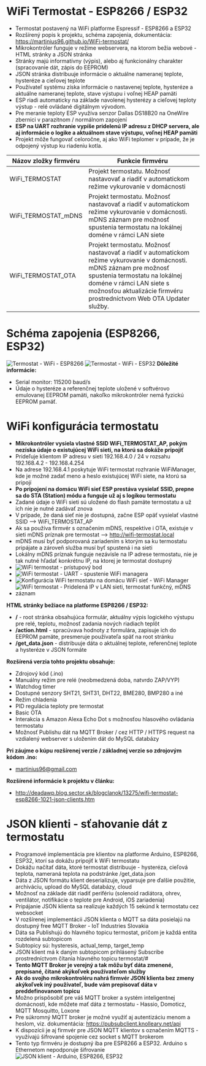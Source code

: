 # WiFi Termostat - ESP8266 / ESP32
* Termostat postavený na WiFi platforme Espressif - ESP8266 a ESP32
* Rozšírený popis k projektu, schéma zapojenia, dokumentácia: https://martinius96.github.io/WiFi-termostat/
* Mikrokontróler funguje v režime webservera, na ktorom bežia webové - HTML stránky a JSON stránka
* Stránky majú informatívny (výpis), alebo aj funkcionálny charakter (spracovanie dát, zápis do EEPROM)
* JSON stránka distribuuje informácie o aktuálne nameranej teplote, hysteréze a cieľovej teplote
* Používateľ systému získa informácie o nastavenej teplote, hysteréze a aktuálne nameranej teplote, stave výstupu i voľnej HEAP pamäti
* ESP riadi automaticky na základe navolenej hysterézy a cieľovej teploty výstup - relé ovládané digitálnym vývodom.
* Pre meranie teploty ESP využíva senzor Dallas DS18B20 na OneWire zbernici v parazitnom / normálnom zapojení
* **ESP na UART rozhranie vypíše pridelenú IP adresu z DHCP servera, ale aj informácie o logike a aktuálnom stave výstupu, voľnej HEAP pamäti**
* Projekt môže fungovať celoročne, aj ako WiFi teplomer v prípade, že je odpojený výstup ku riadeniu kotla.

Názov zložky firmvéru | Funkcie firmvéru
------------ | -------------
WiFi_TERMOSTAT  | Projekt termostatu. Možnosť nastavovať a riadiť v automatickom režime vykurovanie v domácnosti
WiFi_TERMOSTAT_mDNS  | Projekt termostatu. Možnosť nastavovať a riadiť v automatickom režime vykurovanie v domácnosti. mDNS záznam pre možnosť spustenia termostatu na lokálnej doméne v rámci LAN siete
WiFi_TERMOSTAT_OTA  | Projekt termostatu. Možnosť nastavovať a riadiť v automatickom režime vykurovanie v domácnosti. mDNS záznam pre možnosť spustenia termostatu na lokálnej doméne v rámci LAN siete s možnosťou aktualizácie firmvéru prostredníctvom Web OTA Updater služby.

# Schéma zapojenia (ESP8266, ESP32)
![Termostat - WiFi - ESP8266](https://i.imgur.com/hFl5T8e.png)
![Termostat - WiFi - ESP32](https://i.imgur.com/PtMinUm.png)
**Dôležité informácie:**
* Serial monitor: 115200 baud/s
* Údaje o hysteréze a referenčnej teplote uložené v softvérovo emulovanej EEPROM pamäti, nakoľko mikrokontróler nemá fyzickú EEPROM pamäť.

# WiFi konfigurácia termostatu
* **Mikrokontróler vysiela vlastné SSID WiFi_TERMOSTAT_AP, pokým nezíska údaje o existujúcej WiFi sieti, na ktorú sa dokáže pripojiť**
* Prideľuje klientom IP adresu v sieti 192.168.4.0 / 24 v rozsahu 192.168.4.2 - 192.168.4.254
* Na adrese 192.168.4.1 poskytuje WiFi termostat rozhranie WiFiManager, kde je možné zadať meno a heslo existujúcej WiFi siete, na ktorú sa pripojí
* **Po pripojení na domácu WiFi sieť ESP prestáva vysielať SSID, prepne sa do STA (Station) módu a funguje už aj s logikou termostatu**
* Zadané údaje o WiFi sieti sú uložené do flash pamäte termostatu a už ich nie je nutné zadávať znova
* V prípade, že daná sieť nie je dostupná, začne ESP opäť vysielať vlastné SSID --> WiFi_TERMOSTAT_AP
* Ak sa používa firmvér s označením mDNS, respektíve i OTA, existuje v sieti mDNS príznak pre termostat --> http://wifi-termostat.local
* mDNS musí byť podporovaná zariadením s ktorým sa ku termostatu pripájate a zároveň služba musí byť spustená i na sieti
* Lokálny mDNS príznak funguje nezávisle na IP adrese termostatu, nie je tak nutné hľadať konkrétnu IP, na ktorej je termostat dostupný
* ![WiFi termostat - prístupový bod](https://i.imgur.com/cJb6DR9.png)
* ![WiFi termostat - UART - spustenie WiFi managera](https://i.imgur.com/bikirYM.png)
* ![Konfigurácia WiFi termostatu na domácu WiFi sieť - WiFi Manager](https://i.imgur.com/M3dqgf5.png)
* ![WiFi termostat - Pridelená IP v LAN sieti, termostat funkčný, mDNS záznam](https://i.imgur.com/f1mF6Fk.png)

**HTML stránky bežiace na platforme ESP8266 / ESP32:**
* **/** - root stránka obsahujúca formulár, aktuálny výpis logického výstupu pre relé, teplotu, možnosť zadania nových riadiach teplôt
* **/action.html** - spracúvava hodnoty z formulára, zapisuje ich do EEPROM pamäte, presmeruje používateľa späť na root stránku
* **/get_data.json** - distribuuje dáta o aktuálnej teplote, referenčnej teplote a hysteréze v JSON formáte

**Rozšírená verzia tohto projektu obsahuje:**
* Zdrojový kód (.ino)
* Manuálny režim pre relé (neobmedzená doba, natvrdo ZAP/VYP)
* Watchdog timer
* Dostupné senzory SHT21, SHT31, DHT22, BME280, BMP280 a iné
* Režim chladenia
* PID regulácia teploty pre termostat
* Basic OTA
* Interakcia s Amazon Alexa Echo Dot s možnosťou hlasového ovládania termostatu
* Možnosť Publishu dát na MQTT Broker / cez HTTP / HTTPS request na vzdialený webserver s uložením dát do MySQL databázy

**Pri záujme o kúpu rozšírenej verzie / základnej verzie so zdrojovým kódom .ino:**
* martinius96@gmail.com

**Rozšírené informácie k projektu v článku:**
* http://deadawp.blog.sector.sk/blogclanok/13275/wifi-termostat-esp8266-1021-json-clients.htm

# JSON klienti - sťahovanie dát z termostatu
* Programové implementácia pre klientov na platforme Arduino, ESP8266, ESP32, ktorí sa dokážu pripojiť k WiFi termostatu
* Dokážu načítať dáta, ktoré termostat distribuuje - hysteréza, cieľová teplota, nameraná teplota na podstránke /get_data.json
* Dáta z JSON formátu klient deserializuje, vyparsuje pre ďalšie použitie, archiváciu, upload do MySQL databázy, cloud
* Možnosť na základe dát riadiť perifériu (solenoid radiátora, ohrev, ventilátor, notifikácie o teplote pre Android, iOS zariadenia)
* Pripájanie JSON klienta sa realizuje každých 15 sekúnd k termostatu cez websocket
* V rozšírenej implementácii JSON klienta o MQTT sa dáta posielajú na dostupný free MQTT Broker - IoT Industries Slovakia
* Dáta sa Publishujú do hlavného topicu termostat, pričom je každá entita rozdelená subtopicom
* Subtopicy sú: hysteresis, actual_temp, target_temp
* JSON klient má k daným subtopicom prihlásený Subscribe prostredníctvom čítania hlavného topicu termostat/#
* **Tento MQTT Broker je verejný a tak môžu byť dáta zmenené, prepísané, čítané akýkoľvek používateľom služby**
* **Ak do svojho mikrokontroléru nahrá firmvér JSON klienta bez zmeny akýkoľvek iný používateľ, bude vám prepisovať dáta v preddefinovanom topicu**
* Možno prispôsobiť pre váš MQTT broker a systém inteligentnej domácnosti, kde môžete mať dáta z termostatu - Hassio, Domoticz, MQTT Mosquitto, Loxone
* Pre súkromný MQTT broker je možné využiť aj autentizáciu menom a heslom, viz. dokumentácia: https://pubsubclient.knolleary.net/api
* K dispozícii je aj firmvér pre JSON MQTT klientov s označením MQTTS - využívajú šifrované spojenie cez socket s MQTT brokerom
* Tento typ firmvéru je dostupný iba pre ESP8266 a ESP32. Arduino s Ethernetom nepodporuje šifrovanie
![JSON klient - Arduino, ESP8266, ESP32](https://i.imgur.com/UEnHDb2.png)
